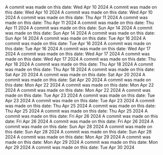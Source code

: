 A commit was made on this date: Wed Apr 10 2024
A commit was made on this date: Wed Apr 10 2024
A commit was made on this date: Wed Apr 10 2024
A commit was made on this date: Thu Apr 11 2024
A commit was made on this date: Thu Apr 11 2024
A commit was made on this date: Thu Apr 11 2024
A commit was made on this date: Sun Apr 14 2024
A commit was made on this date: Sun Apr 14 2024
A commit was made on this date: Sun Apr 14 2024
A commit was made on this date: Tue Apr 16 2024
A commit was made on this date: Tue Apr 16 2024
A commit was made on this date: Tue Apr 16 2024
A commit was made on this date: Wed Apr 17 2024
A commit was made on this date: Wed Apr 17 2024
A commit was made on this date: Wed Apr 17 2024
A commit was made on this date: Thu Apr 18 2024
A commit was made on this date: Thu Apr 18 2024
A commit was made on this date: Thu Apr 18 2024
A commit was made on this date: Sat Apr 20 2024
A commit was made on this date: Sat Apr 20 2024
A commit was made on this date: Sat Apr 20 2024
A commit was made on this date: Mon Apr 22 2024
A commit was made on this date: Mon Apr 22 2024
A commit was made on this date: Mon Apr 22 2024
A commit was made on this date: Tue Apr 23 2024
A commit was made on this date: Tue Apr 23 2024
A commit was made on this date: Tue Apr 23 2024
A commit was made on this date: Thu Apr 25 2024
A commit was made on this date: Thu Apr 25 2024
A commit was made on this date: Thu Apr 25 2024
A commit was made on this date: Fri Apr 26 2024
A commit was made on this date: Fri Apr 26 2024
A commit was made on this date: Fri Apr 26 2024
A commit was made on this date: Sun Apr 28 2024
A commit was made on this date: Sun Apr 28 2024
A commit was made on this date: Sun Apr 28 2024
A commit was made on this date: Mon Apr 29 2024
A commit was made on this date: Mon Apr 29 2024
A commit was made on this date: Mon Apr 29 2024
A commit was made on this date: Tue Apr 30 2024
